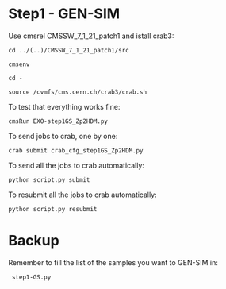 Step1 - GEN-SIM
====

Use cmsrel CMSSW_7_1_21_patch1 and istall crab3:

    cd ../(..)/CMSSW_7_1_21_patch1/src

    cmsenv

    cd -

    source /cvmfs/cms.cern.ch/crab3/crab.sh

To test that everything works fine:

    cmsRun EXO-step1GS_Zp2HDM.py

To send jobs to crab, one by one:

    crab submit crab_cfg_step1GS_Zp2HDM.py 

To send all the jobs to crab automatically:

    python script.py submit

To resubmit all the jobs to crab automatically:

    python script.py resubmit


Backup
====

Remember to fill the list of the samples you want to GEN-SIM in:

	 step1-GS.py


